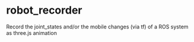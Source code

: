 # robot_recorder
Record the joint_states and/or the mobile changes (via tf) of a ROS system as three.js animation
